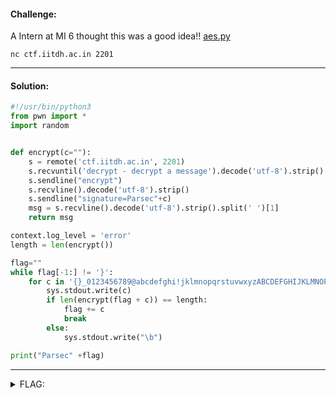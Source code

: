 #### Challenge:

A Intern at MI 6 thought this was a good idea!! [aes.py](./aes.py ":ignore")

`nc ctf.iitdh.ac.in 2201`

---

#### Solution:

```python
#!/usr/bin/python3
from pwn import *
import random


def encrypt(c=""):
    s = remote('ctf.iitdh.ac.in', 2201)
    s.recvuntil('decrypt - decrypt a message').decode('utf-8').strip()
    s.sendline("encrypt")
    s.recvline().decode('utf-8').strip()
    s.sendline("signature=Parsec"+c)
    msg = s.recvline().decode('utf-8').strip().split(' ')[1]
    return msg

context.log_level = 'error'
length = len(encrypt())

flag=""
while flag[-1:] != '}':
    for c in '{}_0123456789@abcdefghi!jklmnopqrstuvwxyzABCDEFGHIJKLMNOPQRSTUVWXYZ"#$%&\'()*+,-./:;<=>?[\]^`|~':
        sys.stdout.write(c)
        if len(encrypt(flag + c)) == length:
            flag += c
            break
        else:
            sys.stdout.write("\b")

print("Parsec" +flag)
```

---

<details><summary>FLAG:</summary>

```
Parsec{c0mpr3ssion_i$_@_b!*cH}
```

</details>
<br/>
